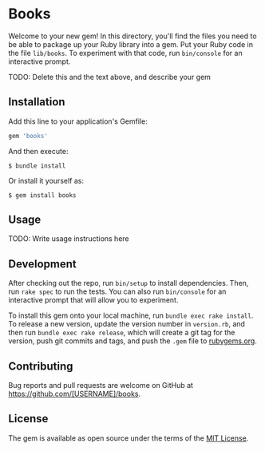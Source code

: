 # Books

Welcome to your new gem! In this directory, you'll find the files you need to be able to package up your Ruby library into a gem. Put your Ruby code in the file `lib/books`. To experiment with that code, run `bin/console` for an interactive prompt.

TODO: Delete this and the text above, and describe your gem

## Installation

Add this line to your application's Gemfile:

```ruby
gem 'books'
```

And then execute:

    $ bundle install

Or install it yourself as:

    $ gem install books

## Usage

TODO: Write usage instructions here

## Development

After checking out the repo, run `bin/setup` to install dependencies. Then, run `rake spec` to run the tests. You can also run `bin/console` for an interactive prompt that will allow you to experiment.

To install this gem onto your local machine, run `bundle exec rake install`. To release a new version, update the version number in `version.rb`, and then run `bundle exec rake release`, which will create a git tag for the version, push git commits and tags, and push the `.gem` file to [rubygems.org](https://rubygems.org).

## Contributing

Bug reports and pull requests are welcome on GitHub at https://github.com/[USERNAME]/books.


## License

The gem is available as open source under the terms of the [MIT License](https://opensource.org/licenses/MIT).
